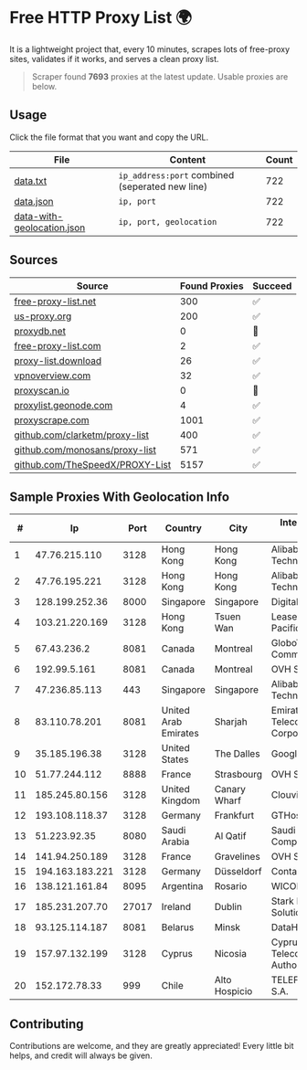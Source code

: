 
# Free HTTP Proxy List 🌍

It is a lightweight project that, every 10 minutes, scrapes lots of free-proxy sites, validates if it works, and serves a clean proxy list.


> Scraper found **7693** proxies at the latest update. Usable proxies are below.

## Usage

Click the file format that you want and copy the URL.


|File|Content|Count|
|----|-------|-----|
|[data.txt](https://raw.githubusercontent.com/themiralay/Proxy-List-World/master/data.txt)|`ip_address:port` combined (seperated new line)|722|
|[data.json](https://raw.githubusercontent.com/themiralay/Proxy-List-World/master/data.json)|`ip, port`|722|
|[data-with-geolocation.json](https://raw.githubusercontent.com/themiralay/Proxy-List-World/master/data-with-geolocation.json)|`ip, port, geolocation`|722|

## Sources

|Source|Found Proxies|Succeed|
|------|-------------|-------|
|[free-proxy-list.net](https://free-proxy-list.net)|300|✅|
|[us-proxy.org](https://www.us-proxy.org)|200|✅|
|[proxydb.net](http://proxydb.net)|0|🚫|
|[free-proxy-list.com](https://free-proxy-list.com/?page=&port=&type%5B%5D=http&type%5B%5D=https&up_time=0&search=Search)|2|✅|
|[proxy-list.download](https://www.proxy-list.download/HTTP)|26|✅|
|[vpnoverview.com](https://vpnoverview.com/privacy/anonymous-browsing/free-proxy-servers)|32|✅|
|[proxyscan.io](https://www.proxyscan.io)|0|🚫|
|[proxylist.geonode.com](https://proxylist.geonode.com/api/proxy-list?limit=300&page=1&sort_by=lastChecked&sort_type=desc&protocols=http,https)|4|✅|
|[proxyscrape.com](https://api.proxyscrape.com/v2/?request=displayproxies&protocol=http&timeout=10000&country=all&ssl=all&anonymity=all)|1001|✅|
|[github.com/clarketm/proxy-list](https://raw.githubusercontent.com/clarketm/proxy-list/master/proxy-list-raw.txt)|400|✅|
|[github.com/monosans/proxy-list](https://raw.githubusercontent.com/monosans/proxy-list/main/proxies/http.txt)|571|✅|
|[github.com/TheSpeedX/PROXY-List](https://raw.githubusercontent.com/TheSpeedX/PROXY-List/master/http.txt)|5157|✅|


## Sample Proxies With Geolocation Info

|#|Ip|Port|Country|City|Internet Service Provider|
|-|--|----|-------|----|-------------------------|
|1|47.76.215.110|3128|Hong Kong|Hong Kong|Alibaba (US) Technology Co., Ltd.|
|2|47.76.195.221|3128|Hong Kong|Hong Kong|Alibaba (US) Technology Co., Ltd.|
|3|128.199.252.36|8000|Singapore|Singapore|DigitalOcean, LLC|
|4|103.21.220.169|3128|Hong Kong|Tsuen Wan|Leaseweb Asia Pacific pte. ltd.|
|5|67.43.236.2|8081|Canada|Montreal|GloboTech Communications|
|6|192.99.5.161|8081|Canada|Montreal|OVH SAS|
|7|47.236.85.113|443|Singapore|Singapore|Alibaba (US) Technology Co., Ltd.|
|8|83.110.78.201|8081|United Arab Emirates|Sharjah|Emirates Telecommunications Corporation|
|9|35.185.196.38|3128|United States|The Dalles|Google LLC|
|10|51.77.244.112|8888|France|Strasbourg|OVH SAS|
|11|185.245.80.156|3128|United Kingdom|Canary Wharf|Clouvider Limited|
|12|193.108.118.37|3128|Germany|Frankfurt|GTHost|
|13|51.223.92.35|8080|Saudi Arabia|Al Qatif|Saudi Telecom Company JSC|
|14|141.94.250.189|3128|France|Gravelines|OVH SAS|
|15|194.163.183.221|3128|Germany|Düsseldorf|Contabo GmbH|
|16|138.121.161.84|8095|Argentina|Rosario|WICORP SA|
|17|185.231.207.70|27017|Ireland|Dublin|Stark Industries Solutions LTD|
|18|93.125.114.187|8081|Belarus|Minsk|DataHata Ltd|
|19|157.97.132.199|3128|Cyprus|Nicosia|Cyprus Telecommunications Authority|
|20|152.172.78.33|999|Chile|Alto Hospicio|TELEFÓNICA CHILE S.A.|



## Contributing

Contributions are welcome, and they are greatly appreciated! Every
little bit helps, and credit will always be given.

